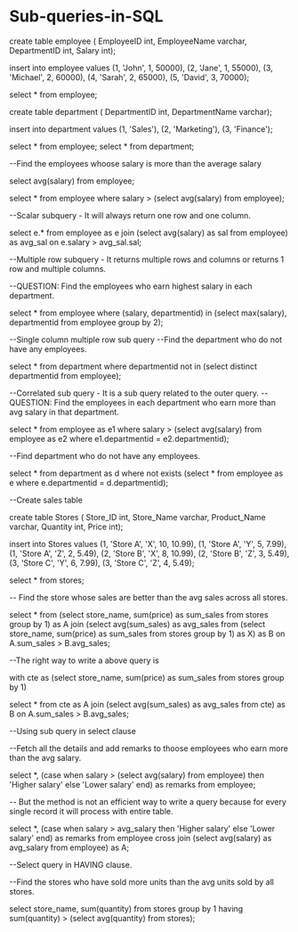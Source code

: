 # Sub-queries-in-SQL

create table employee (
EmployeeID int,
EmployeeName varchar,
DepartmentID int,
Salary int);

insert into employee values
(1, 'John', 1, 50000),
(2, 'Jane', 1, 55000),
(3, 'Michael', 2, 60000),
(4, 'Sarah', 2, 65000),
(5, 'David', 3, 70000);

select * from employee;


create table department (
DepartmentID int,
DepartmentName varchar);

insert into department values
(1, 'Sales'),
(2, 'Marketing'),
(3, 'Finance');


select * from employee;
select * from department;


--Find the employees whoose salary is more than the average salary

select avg(salary) from employee;

select * from employee
where salary > (select avg(salary) from employee);


--Scalar subquery - It will always return one row and one column.

select e.*
from employee as e
join (select avg(salary) as sal from employee) as avg_sal
on e.salary > avg_sal.sal;

--Multiple row subquery - It returns multiple rows and columns or returns 1 row and multiple columns.

--QUESTION: Find the employees who earn highest salary in each department.


select *
from employee
where (salary, departmentid) in (select max(salary), departmentid
from employee
group by 2);


--Single column multiple row sub query
--Find the department who do not have any employees.

select *
from department
where departmentid not in (select distinct departmentid from employee);


--Correlated sub query - It is a sub query related to the outer query.
--QUESTION: Find the employees in each department who earn more than avg salary in that department.

select *
from employee as e1
where salary > (select avg(salary)
				from employee as e2
				where e1.departmentid = e2.departmentid);
				

--Find department who do not have any employees.

select *
from department as d
where not exists (select * from employee as e where e.departmentid = d.departmentid);

--Create sales table

create table Stores (
Store_ID int,
Store_Name varchar,
Product_Name varchar,
Quantity int,
Price int);

insert into Stores values
(1, 'Store A', 'X', 10, 10.99),
(1, 'Store A', 'Y', 5, 7.99),
(1, 'Store A', 'Z', 2, 5.49),
(2, 'Store B', 'X', 8, 10.99),
(2, 'Store B', 'Z', 3, 5.49),
(3, 'Store C', 'Y', 6, 7.99),
(3, 'Store C', 'Z', 4, 5.49);


select * from stores;


-- Find the store whose sales are better than the avg sales across all stores.

select *
from (select store_name, sum(price) as sum_sales
	  from stores
	  group by 1) as A
join (select avg(sum_sales) as avg_sales
	  from (select store_name, sum(price) as sum_sales
	  		from stores
	  		group by 1) as X) as B
on A.sum_sales > B.avg_sales;

--The right way to write a above query is 

with cte as 
(select store_name, sum(price) as sum_sales
from stores
group by 1)
	  
select *
from cte as A
join (select avg(sum_sales) as avg_sales
	  from cte) as B
on A.sum_sales > B.avg_sales;


--Using sub query in select clause

--Fetch all the details and add remarks to thoose employees who earn more than the avg salary.

select *, (case when salary > (select avg(salary) from employee) then 'Higher salary'
		  else 'Lower salary'
		  end) as remarks
from employee;

-- But the method is not an efficient way to write a query because for every single record it will process with entire table.

select *, (case when salary > avg_salary then 'Higher salary' else 'Lower salary' end) as remarks
from employee
cross join (select avg(salary) as avg_salary from employee) as A;


--Select query in HAVING clause.

--Find the stores who have sold more units than the avg units sold by all stores.

select store_name, sum(quantity)
from stores
group by 1
having sum(quantity) > (select avg(quantity) from stores);
